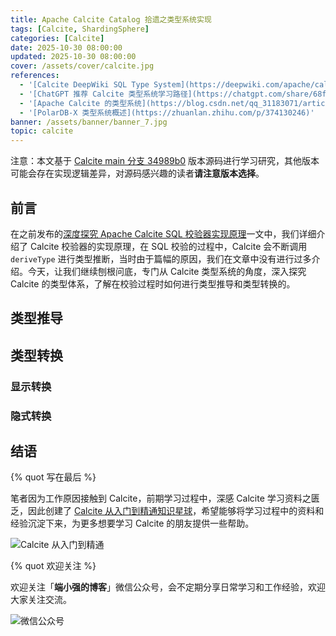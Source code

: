 ```yaml
---
title: Apache Calcite Catalog 拾遗之类型系统实现
tags: [Calcite, ShardingSphere]
categories: [Calcite]
date: 2025-10-30 08:00:00
updated: 2025-10-30 08:00:00
cover: /assets/cover/calcite.jpg
references:
  - '[Calcite DeepWiki SQL Type System](https://deepwiki.com/apache/calcite/4.3-sql-type-system)'
  - '[ChatGPT 推荐 Calcite 类型系统学习路径](https://chatgpt.com/share/68f6df95-5cec-800b-83a5-178578d50e5d)'
  - '[Apache Calcite 的类型系统](https://blog.csdn.net/qq_31183071/article/details/102817214)'
  - '[PolarDB-X 类型系统概述](https://zhuanlan.zhihu.com/p/374130246)'
banner: /assets/banner/banner_7.jpg
topic: calcite
---
```


注意：本文基于 [Calcite main 分支 34989b0](https://github.com/apache/calcite/commit/34989b0ed7793cedf713c2f159de6247a730458c) 版本源码进行学习研究，其他版本可能会存在实现逻辑差异，对源码感兴趣的读者**请注意版本选择**。

## 前言

在之前发布的[深度探究 Apache Calcite SQL 校验器实现原理](https://strongduanmu.com/blog/in-depth-exploration-of-implementation-principle-of-apache-calcite-sql-validator.html)一文中，我们详细介绍了 Calcite 校验器的实现原理，在 SQL 校验的过程中，Calcite 会不断调用 `deriveType` 进行类型推断，当时由于篇幅的原因，我们在文章中没有进行过多介绍。今天，让我们继续刨根问底，专门从 Calcite 类型系统的角度，深入探究 Calcite 的类型体系，了解在校验过程时如何进行类型推导和类型转换的。

## 类型推导



## 类型转换

### 显示转换



### 隐式转换



## 结语



{% quot 写在最后 %}

笔者因为工作原因接触到 Calcite，前期学习过程中，深感 Calcite 学习资料之匮乏，因此创建了 [Calcite 从入门到精通知识星球](https://wx.zsxq.com/dweb2/index/group/51128414222814)，希望能够将学习过程中的资料和经验沉淀下来，为更多想要学习 Calcite 的朋友提供一些帮助。

![Calcite 从入门到精通](/assets/xingqiu/calcite_xingqiu.png)

{% quot 欢迎关注 %}

欢迎关注「**端小强的博客**」微信公众号，会不定期分享日常学习和工作经验，欢迎大家关注交流。

![微信公众号](/assets/wechat/gongzhonghao.png)
